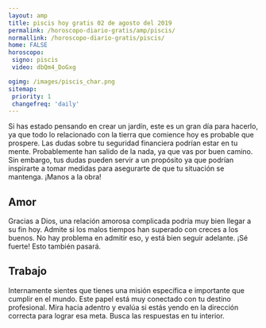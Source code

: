 ```yaml
---
layout: amp
title: piscis hoy gratis 02 de agosto del 2019 
permalink: /horoscopo-diario-gratis/amp/piscis/
normallink: /horoscopo-diario-gratis/piscis/
home: FALSE
horoscopo:
 signo: piscis
 video: dbQm4_DoGxg

ogimg: /images/piscis_char.png
sitemap:
 priority: 1
 changefreq: 'daily'
---
```



Si has estado pensando en crear un jardín, este es un gran día para hacerlo, ya que todo lo relacionado con la tierra que comience hoy es probable que prospere. Las dudas sobre tu seguridad financiera podrían estar en tu mente. Probablemente han salido de la nada, ya que vas por buen camino. Sin embargo, tus dudas pueden servir a un propósito ya que podrían inspirarte a tomar medidas para asegurarte de que tu situación se mantenga. ¡Manos a la obra!

## Amor

Gracias a Dios, una relación amorosa complicada podría muy bien llegar a su fin hoy. Admite si los malos tiempos han superado con creces a los buenos. No hay problema en admitir eso, y está bien seguir adelante. ¡Sé fuerte! Esto también pasará.

## Trabajo

Internamente sientes que tienes una misión específica e importante que cumplir en el mundo. Este papel está muy conectado con tu destino profesional. Mira hacia adentro y evalúa si estás yendo en la dirección correcta para lograr esa meta. Busca las respuestas en tu interior.